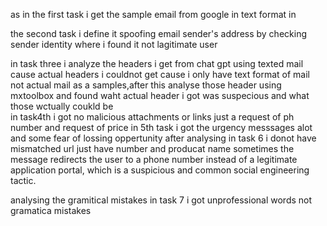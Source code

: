 as in the first task i get the sample email from google in text format                                                                                          in 

the second task i define it spoofing email sender's address by checking sender identity where i found it not lagitimate user                                                                                          

in task three i analyze the headers i get from chat gpt using texted mail cause actual headers i couldnot get cause i only have text format of mail not actual mail as a samples,after this  analyse those header using mxtoolbox and found waht actual header i got was suspecious and what those wctually coukld be  
in task4th i got no malicious attachments or links just a request of ph number and request of price 
in 5th task i got the urgency messsages alot and some fear of lossing oppertunity after analysing
in task 6 i donot have mismatched url just have number and producat name sometimes the message redirects the user to a phone number instead of a legitimate application portal, which is a suspicious and common social engineering tactic.
 
analysing the gramitical mistakes in task 7 i got unprofessional words not gramatica mistakes 
